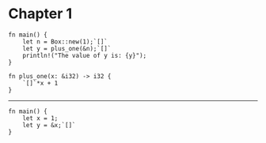 # Chapter 1


```aquascope,interpreter
fn main() {
    let n = Box::new(1);`[]`
    let y = plus_one(&n);`[]`
    println!("The value of y is: {y}");
}

fn plus_one(x: &i32) -> i32 {
    `[]`*x + 1
}
```

-----------------

```aquascope,interpreter
fn main() {
    let x = 1;
    let y = &x;`[]`
}
```